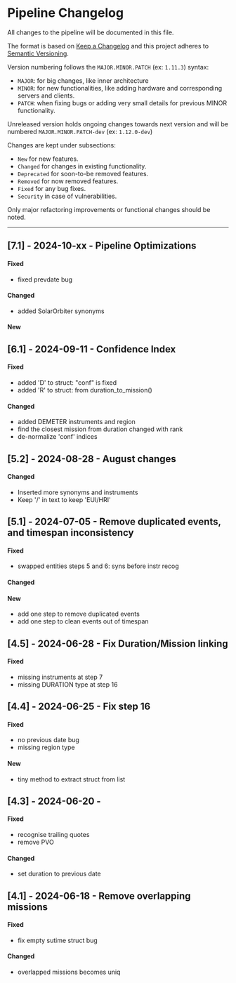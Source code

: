 # Pipeline Changelog
All changes to the pipeline will be documented in this file.

The format is based on [Keep a Changelog](http://keepachangelog.com/en/1.0.0/)
and this project adheres to [Semantic Versioning](http://semver.org/spec/v2.0.0.html).

Version numbering follows the `MAJOR.MINOR.PATCH` (ex: `1.11.3`) syntax:

- `MAJOR`: for big changes, like inner architecture
- `MINOR`: for new functionalities, like adding hardware and corresponding servers and clients.
- `PATCH`: when fixing bugs or adding very small details for previous MINOR functionality.

Unreleased version holds ongoing changes towards next version and will be numbered
`MAJOR.MINOR.PATCH-dev` (ex: `1.12.0-dev`)

Changes are kept under subsections:

- `New` for new features.
- `Changed` for changes in existing functionality.
- `Deprecated` for soon-to-be removed features.
- `Removed` for now removed features.
- `Fixed` for any bug fixes.
- `Security` in case of vulnerabilities.

Only major refactoring improvements or functional changes should be noted.

--------------------------------------------------------------------------------
## [7.1] - 2024-10-xx - Pipeline Optimizations
#### Fixed
- fixed prevdate bug 
#### Changed
- added SolarOrbiter synonyms
#### New

## [6.1] - 2024-09-11 - Confidence Index
#### Fixed
- added 'D' to struct: "conf" is fixed
- added 'R' to struct: from duration_to_mission()
#### Changed
- added DEMETER instruments and region
- find the closest mission from duration changed with rank
- de-normalize 'conf' indices

## [5.2] - 2024-08-28 - August changes
#### Changed
- Inserted more synonyms and instruments
- Keep '/' in text to keep 'EUI/HRI'

## [5.1] - 2024-07-05 - Remove duplicated events, and timespan inconsistency
#### Fixed
- swapped entities steps 5 and 6: syns before instr recog
#### Changed
#### New
- add one step to remove duplicated events 
- add one step to clean events out of timespan

## [4.5] - 2024-06-28 - Fix Duration/Mission linking
#### Fixed
- missing instruments at step 7
- missing DURATION type at step 16

## [4.4] - 2024-06-25 - Fix step 16
#### Fixed
- no previous date bug
- missing region type
#### New
- tiny method to extract struct from list

## [4.3] - 2024-06-20 -
#### Fixed
- recognise trailing quotes
- remove PVO
#### Changed
- set duration to previous date

## [4.1] - 2024-06-18 - Remove overlapping missions
#### Fixed
- fix empty sutime struct bug
#### Changed
- overlapped missions becomes uniq
